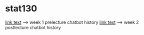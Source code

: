 # stat130
[link text](https://copilot.microsoft.com/sl/cUedsxrCg4i) --> week 1 prelecture chatbot history
[link text](https://copilot.microsoft.com/sl/gEyoQ3lZLFY) --> week 2 postlecture chatbot history
